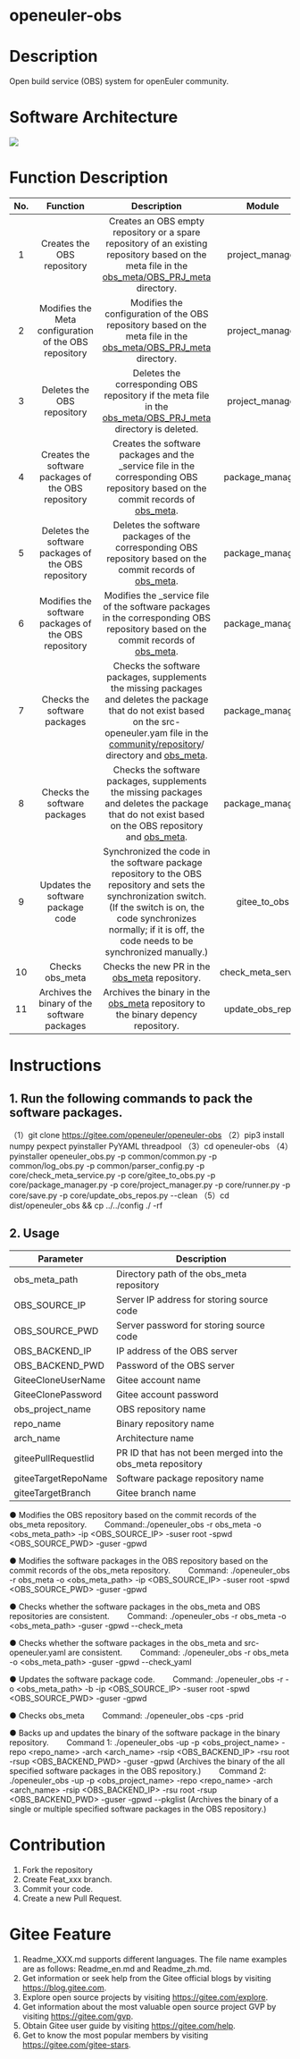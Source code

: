 #  openeuler-obs

# Description

Open build service (OBS) system for openEuler community.

# Software Architecture

![](https://gitee.com/openeuler/G11N/raw/master/learning-materials/open-source-basics/images/1025_1.jpg)

# Function Description

| No.  |                       Function                        |                         Description                          |       Module       |
| :--: | :---------------------------------------------------: | :----------------------------------------------------------: | :----------------: |
|  1   |              Creates the OBS repository               | Creates an OBS empty repository or a spare repository of an existing repository based on the meta file in the [obs_meta/OBS_PRJ_meta](https://gitee.com/src-openeuler/obs_meta/tree/master/OBS_PRJ_meta) directory. |  project_manager   |
|  2   | Modifies the Meta configuration of the OBS repository | Modifies the configuration of the OBS repository based on the meta file in the [obs_meta/OBS_PRJ_meta](https://gitee.com/src-openeuler/obs_meta/tree/master/OBS_PRJ_meta) directory. |  project_manager   |
|  3   |              Deletes the OBS repository               | Deletes the corresponding OBS repository if the meta file in the [obs_meta/OBS_PRJ_meta](https://gitee.com/src-openeuler/obs_meta/tree/master/OBS_PRJ_meta) directory is deleted. |  project_manager   |
|  4   |  Creates the software packages of the OBS repository  | Creates the software packages and the _service file in the corresponding OBS repository based on the commit records of [obs_meta](https://gitee.com/src-openeuler/obs_meta). |  package_manager   |
|  5   |  Deletes the software packages of the OBS repository  | Deletes the software packages of the corresponding OBS repository based on the commit records of [obs_meta](https://gitee.com/src-openeuler/obs_meta). |  package_manager   |
|  6   | Modifies the software packages of the OBS repository  | Modifies the _service file of the software packages in the corresponding OBS repository based on the commit records of [obs_meta](https://gitee.com/src-openeuler/obs_meta). |  package_manager   |
|  7   |             Checks the software packages              | Checks the software packages, supplements the missing packages and deletes the package that do not exist based on the src-openeuler.yam file in the [community/repository](https://gitee.com/openeuler/community/tree/master/repository)/ directory and [obs_meta](https://gitee.com/src-openeuler/obs_meta). |  package_manager   |
|  8   |             Checks the software packages              | Checks the software packages, supplements the missing packages and deletes the package that do not exist based on the OBS repository and [obs_meta](https://gitee.com/src-openeuler/obs_meta). |  package_manager   |
|  9   |           Updates the software package code           | Synchronized the code in the software package repository to the OBS repository and sets the synchronization switch. (If the switch is on, the code synchronizes normally; if it is off, the code needs to be synchronized manually.) |    gitee_to_obs    |
|  10  |                    Checks obs_meta                    | Checks the new PR in the [obs_meta](https://gitee.com/src-openeuler/obs_meta) repository. | check_meta_service |
|  11  |     Archives the binary of the software packages      | Archives the binary in the [obs_meta](https://gitee.com/src-openeuler/obs_meta) repository to the binary depency repository. |  update_obs_repos  |

# Instructions

## 1. Run the following commands to pack the software packages.

（1）git clone https://gitee.com/openeuler/openeuler-obs
（2）pip3 install numpy pexpect pyinstaller PyYAML threadpool
（3）cd openeuler-obs
（4）pyinstaller openeuler_obs.py -p common/common.py -p common/log_obs.py -p common/parser_config.py -p core/check_meta_service.py -p core/gitee_to_obs.py -p core/package_manager.py -p core/project_manager.py -p core/runner.py -p core/save.py -p core/update_obs_repos.py --clean
（5）cd dist/openeuler_obs && cp ../../config ./ -rf

## 2. Usage

| Parameter           | Description                                                 |
| ------------------- | ----------------------------------------------------------- |
| obs_meta_path       | Directory path of the obs_meta repository                   |
| OBS_SOURCE_IP       | Server IP address for storing source code                   |
| OBS_SOURCE_PWD      | Server password for storing source code                     |
| OBS_BACKEND_IP      | IP address of the OBS server                                |
| OBS_BACKEND_PWD     | Password of the OBS server                                  |
| GiteeCloneUserName  | Gitee account name                                          |
| GiteeClonePassword  | Gitee account password                                      |
| obs_project_name    | OBS repository name                                         |
| repo_name           | Binary repository name                                      |
| arch_name           | Architecture name                                           |
| giteePullRequestlid | PR ID that has not been merged into the obs_meta repository |
| giteeTargetRepoName | Software package repository name                            |
| giteeTargetBranch   | Gitee branch name                                           |

●  Modifies the OBS repository based on the commit records of the obs_meta repository.
  Command:./openeuler_obs -r obs_meta -o <obs_meta_path> -ip <OBS_SOURCE_IP> -suser root -spwd <OBS_SOURCE_PWD> -guser -gpwd

●  Modifies the software packages in the OBS repository based on the commit records of the obs_meta repository.
  Command: ./openeuler_obs -r obs_meta -o <obs_meta_path> -ip <OBS_SOURCE_IP> -suser root -spwd <OBS_SOURCE_PWD> -guser -gpwd

●  Checks whether the software packages in the obs_meta and OBS repositories are consistent.
  Command: ./openeuler_obs -r obs_meta -o <obs_meta_path> -guser -gpwd --check_meta

●  Checks whether the software packages in the obs_meta and src-openeuler.yaml are consistent.
  Command: ./openeuler_obs -r obs_meta -o <obs_meta_path> -guser -gpwd --check_yaml

●  Updates the software package code.
  Command: ./openeuler_obs -r -o <obs_meta_path> -b -ip <OBS_SOURCE_IP> -suser root -spwd <OBS_SOURCE_PWD> -guser -gpwd

●  Checks obs_meta
  Command: ./openeuler_obs -cps -prid

●  Backs up and updates the binary of the software package in the binary repository.
  Command 1: ./openeuler_obs -up -p <obs_project_name> -repo <repo_name> -arch <arch_name> -rsip <OBS_BACKEND_IP> -rsu root -rsup <OBS_BACKEND_PWD> -guser -gpwd (Archives the binary of the all specified software packages in the OBS repository.)
  Command 2: ./openeuler_obs -up -p <obs_project_name> -repo <repo_name> -arch <arch_name> -rsip <OBS_BACKEND_IP> -rsu root -rsup <OBS_BACKEND_PWD> -guser -gpwd --pkglist  (Archives the binary of a single or multiple specified software packages in the OBS repository.)

# Contribution

1. Fork the repository
2.  Create Feat_xxx branch.
3.  Commit your code.
4. Create a new Pull Request.

# Gitee Feature

1. Readme\_XXX.md supports different languages. The file name examples are as follows: Readme\_en.md and Readme\_zh.md.
2. Get information or seek help from the Gitee official blogs by visiting https://blog.gitee.com.
3. Explore open source projects by visiting https://gitee.com/explore.
4. Get information about the most valuable open source project GVP by visiting https://gitee.com/gvp.
5. Obtain Gitee user guide by visiting https://gitee.com/help.
6. Get to know the most popular members by visiting https://gitee.com/gitee-stars.
